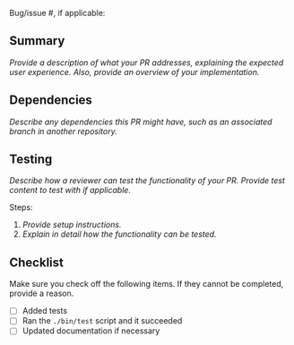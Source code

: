 <!--
If you are opening a pull request to a release branch, see
https://www.swift.org/contributing#release-branch-pull-requests
-->

Bug/issue #, if applicable: 

## Summary

_Provide a description of what your PR addresses, explaining the expected user experience. 
Also, provide an overview of your implementation._

## Dependencies

_Describe any dependencies this PR might have, such as an associated branch in another repository._

## Testing

_Describe how a reviewer can test the functionality of your PR. Provide test content to test with if
applicable._

Steps:
1. _Provide setup instructions._
2. _Explain in detail how the functionality can be tested._

## Checklist

Make sure you check off the following items. If they cannot be completed, provide a reason.

- [ ] Added tests
- [ ] Ran the `./bin/test` script and it succeeded
- [ ] Updated documentation if necessary
